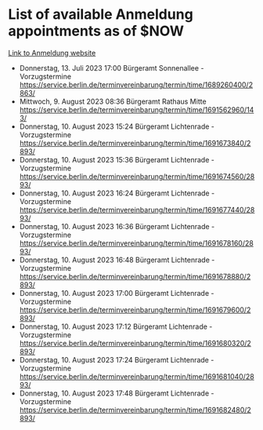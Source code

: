 # List of available Anmeldung appointments as of $NOW
[Link to Anmeldung website](https://service.berlin.de/terminvereinbarung/termin/tag.php?termin=1&anliegen[]=120686&dienstleisterlist=122210,122217,327316,122219,327312,122227,327314,122231,327346,122243,327348,122254,122252,329742,122260,329745,122262,329748,122271,327278,122273,327274,122277,327276,330436,122280,327294,122282,327290,122284,327292,122291,327270,122285,327266,122286,327264,122296,327268,150230,329760,122297,327286,122294,327284,122312,329763,122314,329775,122304,327330,122311,327334,122309,327332,317869,122281,327352,122279,329772,122283,122276,327324,122274,327326,122267,329766,122246,327318,122251,327320,122257,327322,122208,327298,122226,327300&herkunft=http%3A%2F%2Fservice.berlin.de%2Fdienstleistung%2F120686%2F)
- Donnerstag, 13. Juli 2023 17:00 Bürgeramt Sonnenallee - Vorzugstermine https://service.berlin.de/terminvereinbarung/termin/time/1689260400/2863/
- Mittwoch, 9. August 2023 08:36 Bürgeramt Rathaus Mitte https://service.berlin.de/terminvereinbarung/termin/time/1691562960/143/
- Donnerstag, 10. August 2023 15:24 Bürgeramt Lichtenrade - Vorzugstermine https://service.berlin.de/terminvereinbarung/termin/time/1691673840/2893/
- Donnerstag, 10. August 2023 15:36 Bürgeramt Lichtenrade - Vorzugstermine https://service.berlin.de/terminvereinbarung/termin/time/1691674560/2893/
- Donnerstag, 10. August 2023 16:24 Bürgeramt Lichtenrade - Vorzugstermine https://service.berlin.de/terminvereinbarung/termin/time/1691677440/2893/
- Donnerstag, 10. August 2023 16:36 Bürgeramt Lichtenrade - Vorzugstermine https://service.berlin.de/terminvereinbarung/termin/time/1691678160/2893/
- Donnerstag, 10. August 2023 16:48 Bürgeramt Lichtenrade - Vorzugstermine https://service.berlin.de/terminvereinbarung/termin/time/1691678880/2893/
- Donnerstag, 10. August 2023 17:00 Bürgeramt Lichtenrade - Vorzugstermine https://service.berlin.de/terminvereinbarung/termin/time/1691679600/2893/
- Donnerstag, 10. August 2023 17:12 Bürgeramt Lichtenrade - Vorzugstermine https://service.berlin.de/terminvereinbarung/termin/time/1691680320/2893/
- Donnerstag, 10. August 2023 17:24 Bürgeramt Lichtenrade - Vorzugstermine https://service.berlin.de/terminvereinbarung/termin/time/1691681040/2893/
- Donnerstag, 10. August 2023 17:48 Bürgeramt Lichtenrade - Vorzugstermine https://service.berlin.de/terminvereinbarung/termin/time/1691682480/2893/
